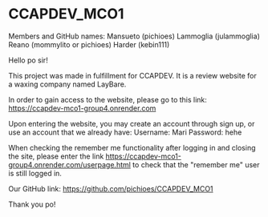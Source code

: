 # CCAPDEV_MCO1

Members and GitHub names:
Mansueto (pichioes)
Lammoglia (julammoglia)
Reano (mommylito or pichioes)
Harder (kebin111)

Hello po sir!

This project was made in fulfillment for CCAPDEV. It is a review website for a waxing company named LayBare.

In order to gain access to the website, please go to this link: https://ccapdev-mco1-group4.onrender.com

Upon entering the website, you may create an account through sign up, or use an account that we already have:
Username: Mari
Password: hehe

When checking the remember me functionality after logging in and closing the site, please enter the 
link https://ccapdev-mco1-group4.onrender.com/userpage.html to check that the "remember me" user is still logged in.

Our GitHub link: https://github.com/pichioes/CCAPDEV_MCO1

Thank you po!